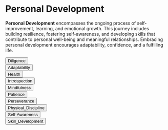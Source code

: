 # Personal Development

**Personal Development** encompasses the ongoing process of self-improvement, learning, and emotional growth. This journey includes building resilience, fostering self-awareness, and developing skills that contribute to personal well-being and meaningful relationships. Embracing personal development encourages adaptability, confidence, and a fulfilling life.

<div class="collapsible-tabs">
            <div class="tab file">
              <button class="tab-header file-header" data-path="Project_Universe/Human_Nature/Personal_Development/Diligence.md">Diligence</button>
              <div class="tab-content file-content" style="display: none;"></div>
            </div>
            <div class="tab file">
              <button class="tab-header file-header" data-path="Project_Universe/Human_Nature/Personal_Development/Adaptability.md">Adaptability</button>
              <div class="tab-content file-content" style="display: none;"></div>
            </div>
            <div class="tab file">
              <button class="tab-header file-header" data-path="Project_Universe/Human_Nature/Personal_Development/Health.md">Health</button>
              <div class="tab-content file-content" style="display: none;"></div>
            </div>
            <div class="tab file">
              <button class="tab-header file-header" data-path="Project_Universe/Human_Nature/Personal_Development/Introspection.md">Introspection</button>
              <div class="tab-content file-content" style="display: none;"></div>
            </div>
            <div class="tab file">
              <button class="tab-header file-header" data-path="Project_Universe/Human_Nature/Personal_Development/Mindfulness.md">Mindfulness</button>
              <div class="tab-content file-content" style="display: none;"></div>
            </div>
            <div class="tab file">
              <button class="tab-header file-header" data-path="Project_Universe/Human_Nature/Personal_Development/Patience.md">Patience</button>
              <div class="tab-content file-content" style="display: none;"></div>
            </div>
            <div class="tab file">
              <button class="tab-header file-header" data-path="Project_Universe/Human_Nature/Personal_Development/Perseverance.md">Perseverance</button>
              <div class="tab-content file-content" style="display: none;"></div>
            </div>
            <div class="tab file">
              <button class="tab-header file-header" data-path="Project_Universe/Human_Nature/Personal_Development/Physical_Discipline.md">Physical_Discipline</button>
              <div class="tab-content file-content" style="display: none;"></div>
            </div>
            <div class="tab file">
              <button class="tab-header file-header" data-path="Project_Universe/Human_Nature/Personal_Development/Self-Awareness.md">Self-Awareness</button>
              <div class="tab-content file-content" style="display: none;"></div>
            </div>
            <div class="tab file">
              <button class="tab-header file-header" data-path="Project_Universe/Human_Nature/Personal_Development/Skill_Development.md">Skill_Development</button>
              <div class="tab-content file-content" style="display: none;"></div>
            </div></div>